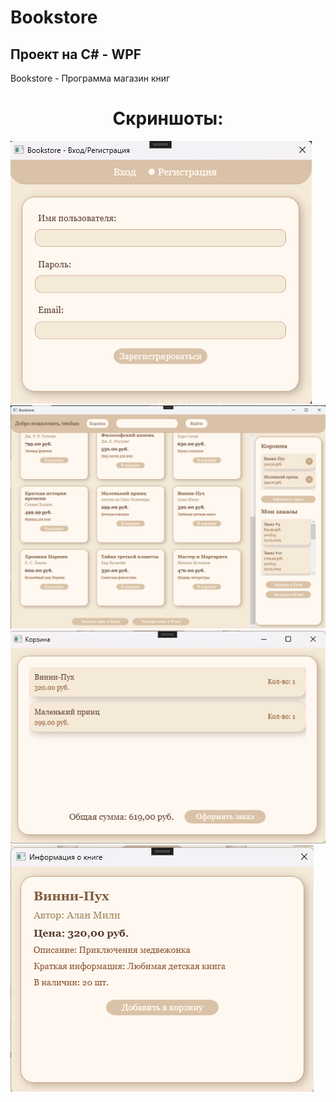 # Bookstore

## Проект на C# - WPF

Bookstore - Программа магазин книг

<h1 align="center">Скриншоты:</h1>

<img src="https://github.com/TemhaN/Bookstore/blob/master/BookstoreWPF/Screenshots/1.png" alt="Bookstore">
<img src="https://github.com/TemhaN/Bookstore/blob/master/BookstoreWPF/Screenshots/2.png" alt="Bookstore">
<img src="https://github.com/TemhaN/Bookstore/blob/master/BookstoreWPF/Screenshots/3.png" alt="Bookstore">
<img src="https://github.com/TemhaN/Bookstore/blob/master/BookstoreWPF/Screenshots/4.png" alt="Bookstore">
